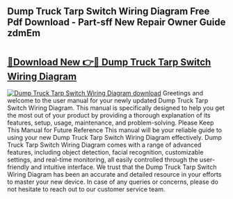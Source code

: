 ## Dump Truck Tarp Switch Wiring Diagram Free Pdf Download - Part-sff New Repair Owner Guide zdmEm

# <h2><a href="http://dfo2ci.blite.top/?on=Dump+Truck+Tarp+Switch+Wiring+Diagram">🔗Download New 👉🔴 Dump Truck Tarp Switch Wiring Diagram</a></h2>

[![Dump Truck Tarp Switch Wiring Diagram download](https://i.imgur.com/lujVjoI.png)](http://dfo2ci.blite.top/?on=Dump+Truck+Tarp+Switch+Wiring+Diagram)
Greetings and welcome to the user manual for your newly updated Dump Truck Tarp Switch Wiring Diagram. This manual is specifically designed to help you get the most out of your product by providing a thorough explanation of its features, setup, usage, maintenance, and problem-solving. Please Keep This Manual for Future Reference This manual will be your reliable guide to using your new Dump Truck Tarp Switch Wiring Diagram effectively. Dump Truck Tarp Switch Wiring Diagram comes with a range of advanced features, including object detection, facial recognition, customizable settings, and real-time monitoring, all easily controlled through the user-friendly and intuitive interface. We trust that the Dump Truck Tarp Switch Wiring Diagram has been an accurate and detailed resource in your efforts to master your new device. In case of any queries or concerns, please do not hesitate to reach out to our customer service team.
